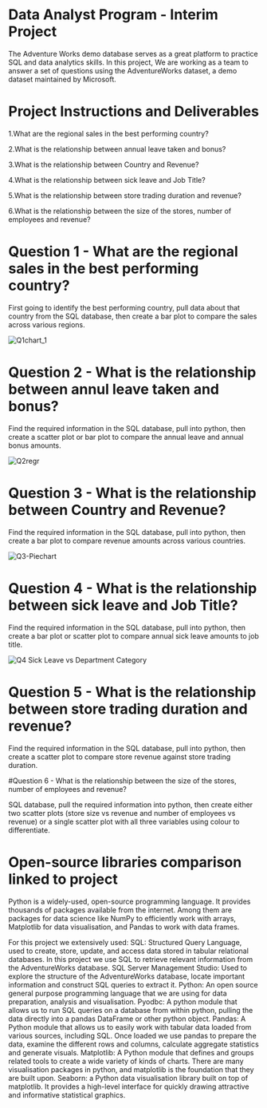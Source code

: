 # Data Analyst Program - Interim Project

The Adventure Works demo database serves as a great platform to practice SQL and data analytics skills. In this project, We are working as a team to answer a set of questions using the AdventureWorks dataset, a demo dataset maintained by Microsoft.

# Project Instructions and Deliverables

1.What are the regional sales in the best performing country?

2.What is the relationship between annual leave taken and bonus?

3.What is the relationship between Country and Revenue?

4.What is the relationship between sick leave and Job Title?

5.What is the relationship between store trading duration and revenue?

6.What is the relationship between the size of the stores, number of employees and revenue?

# Question 1 - What are the regional sales in the best performing country?

First going to identify the best performing country, pull data about that country from the SQL database, then create a bar plot to compare the sales across various regions.

![Q1chart_1](https://user-images.githubusercontent.com/36445846/198904552-4e48abbb-ff77-46e0-b5ff-85fb55b4bbdb.png)

# Question 2 - What is the relationship between annul leave taken and bonus?

Find the required information in the SQL database, pull into python, then create a scatter plot or bar plot to compare the annual leave and annual bonus amounts.

![Q2regr](https://user-images.githubusercontent.com/36445846/198904347-00887cc5-602b-436f-9c9f-4798733b8c8b.png)



# Question 3 - What is the relationship between Country and Revenue?

Find the required information in the SQL database, pull into python, then create a bar plot to compare revenue amounts across various countries.

![Q3-Piechart](https://user-images.githubusercontent.com/36445846/198908060-6e3e5ae2-e4f9-4bab-86b6-ad327694fed0.png)

# Question 4 - What is the relationship between sick leave and Job Title?

Find the required information in the SQL database, pull into python, then create a bar plot or scatter plot to compare annual sick leave amounts to job title.

![Q4  Sick Leave vs Department Category](https://user-images.githubusercontent.com/36445846/198908167-195f5580-729f-4f40-b08e-ad90472c6d49.png)

# Question 5 - What is the relationship between store trading duration and revenue?

Find the required information in the SQL database, pull into python, then create a scatter plot to compare store revenue against store trading duration.


#Question 6 - What is the relationship between the size of the stores, number of employees and revenue?

SQL database, pull the required information into python, then create either two scatter plots (store size vs revenue and number of employees vs revenue) or a single scatter plot with all three variables using colour to differentiate. 






# Open-source libraries comparison linked to project

Python is a widely-used, open-source programming language. It provides thousands of  packages available from the internet. Among them are packages for data science like  NumPy to efficiently work with arrays, Matplotlib for data visualisation, and Pandas to work with data frames. 

For this project we extensively used:
SQL: Structured Query Language, used to create, store, update, and access data stored in tabular relational databases. In this project we use SQL to retrieve relevant information from the AdventureWorks database.
SQL Server Management Studio: Used to explore the structure of the AdventureWorks database, locate important information and construct SQL queries to extract it.
Python: An open source general purpose programming language that we are using for data preparation, analysis and visualisation.
Pyodbc: A python module that allows us to run SQL queries on a database from within python, pulling the data directly into a pandas DataFrame or other python object.
Pandas: A Python module that allows us to easily work with tabular data loaded from various sources, including SQL. Once loaded we use pandas to prepare the data, examine the different rows and columns, calculate aggregate statistics and generate visuals. 
Matplotlib: A Python module that defines and groups related tools to create a wide variety of kinds of charts. There are many visualisation packages in python, and matplotlib is the foundation that they are built upon.
Seaborn: a Python data visualisation library built on top of matplotlib. It provides a high-level interface for quickly drawing attractive and informative statistical graphics.

